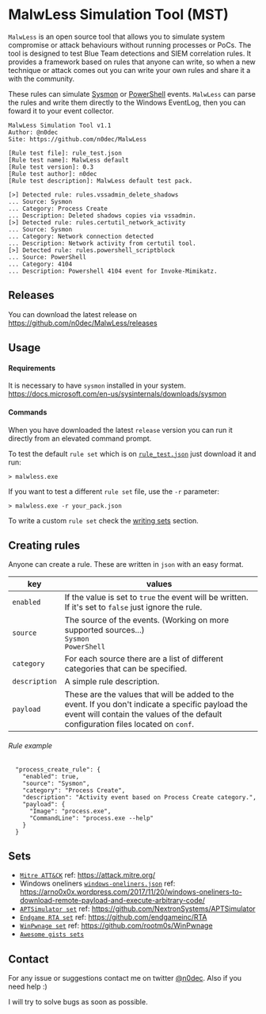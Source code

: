 # MalwLess Simulation Tool (MST)
`MalwLess` is an open source tool that allows you to simulate system compromise or attack behaviours without running processes or PoCs. The tool is designed to test Blue Team detections and SIEM correlation rules. It provides a framework based on rules that anyone can write, so when a new technique or attack comes out you can write your own rules and share it a with the community.

These rules can simulate [Sysmon](https://docs.microsoft.com/en-us/sysinternals/downloads/sysmon) or [PowerShell](https://docs.microsoft.com/en-us/powershell/scripting/getting-started/getting-started-with-windows-powershell) events. `MalwLess` can parse the rules and write them directly to the Windows EventLog, then you can foward it to your event collector.

```
MalwLess Simulation Tool v1.1
Author: @n0dec
Site: https://github.com/n0dec/MalwLess

[Rule test file]: rule_test.json
[Rule test name]: MalwLess default
[Rule test version]: 0.3
[Rule test author]: n0dec
[Rule test description]: MalwLess default test pack.

[>] Detected rule: rules.vssadmin_delete_shadows
... Source: Sysmon
... Category: Process Create
... Description: Deleted shadows copies via vssadmin.
[>] Detected rule: rules.certutil_network_activity
... Source: Sysmon
... Category: Network connection detected
... Description: Network activity from certutil tool.
[>] Detected rule: rules.powershell_scriptblock
... Source: PowerShell
... Category: 4104
... Description: Powershell 4104 event for Invoke-Mimikatz.
```

## Releases
You can download the latest release on https://github.com/n0dec/MalwLess/releases

## Usage
#### Requirements
It is necessary to have `sysmon` installed in your system. https://docs.microsoft.com/en-us/sysinternals/downloads/sysmon

#### Commands
When you have downloaded the latest `release` version you can run it directly from an elevated command prompt.

To test the default `rule set` which is on [`rule_test.json`](https://github.com/n0dec/MalwLess/blob/master/rule_test.json) just download it and run:
```commandline
> malwless.exe
```
If you want to test a different `rule set` file, use the `-r` parameter:
```commandline
> malwless.exe -r your_pack.json
```
To write a custom `rule set` check the [writing sets](https://github.com/n0dec/MalwLess/blob/master/WRITING.md) section.

## Creating rules
Anyone can create a rule. These are written in `json` with an easy format.

| key | values |
| --- | --- |
| `enabled` | If the value is set to `true` the event will be written. If it's set to `false` just ignore the rule. |
| `source` | The source of the events. (Working on more supported sources...)<br>`Sysmon`<br>`PowerShell` |
| `category` | For each source there are a list of different categories that can be specified. |
| `description` | A simple rule description. |
| `payload` | These are the values that will be added to the event. If you don't indicate a specific payload the event will contain the values of the default configuration files located on `conf`. |

###### Rule example
```
  "process_create_rule": {
    "enabled": true,
    "source": "Sysmon",
    "category": "Process Create",
    "description": "Activity event based on Process Create category.",
    "payload": {
      "Image": "process.exe",
      "CommandLine": "process.exe --help"
    }
  }
```
## Sets
* [`Mitre ATT&CK`](https://github.com/n0dec/MalwLess/tree/master/sets/ATT%26CK) ref: https://attack.mitre.org/
* Windows oneliners [`windows-oneliners.json`](https://github.com/n0dec/MalwLess/blob/master/sets/windows-oneliners.json) ref: https://arno0x0x.wordpress.com/2017/11/20/windows-oneliners-to-download-remote-payload-and-execute-arbitrary-code/
* [`APTSimulator set`](https://github.com/n0dec/MalwLess/tree/master/sets/APTSimulator) ref: https://github.com/NextronSystems/APTSimulator
* [`Endgame RTA set`](https://github.com/n0dec/MalwLess/tree/master/sets/EndgameRTA) ref: https://github.com/endgameinc/RTA
* [`WinPwnage set`](https://github.com/n0dec/MalwLess/tree/master/sets/WinPwnage) ref: https://github.com/rootm0s/WinPwnage
* [`Awesome gists sets`](https://github.com/n0dec/MalwLess/blob/master/GISTS.md)

## Contact
For any issue or suggestions contact me on twitter [@n0dec](https://twitter.com/n0dec). Also if you need help :)

I will try to solve bugs as soon as possible.
